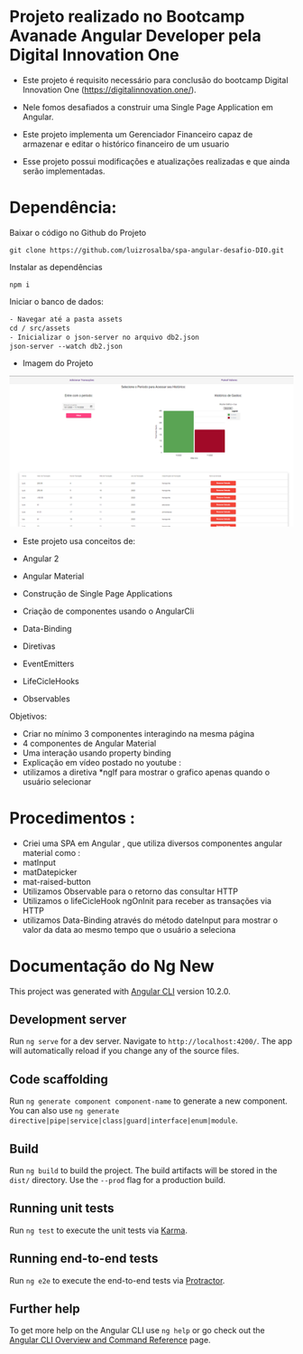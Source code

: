 # Projeto realizado no Bootcamp Avanade Angular Developer pela Digital Innovation One

- Este projeto é requisito necessário para conclusão do bootcamp Digital Innovation One (https://digitalinnovation.one/).

- Nele fomos desafiados a construir uma Single Page Application em Angular.

- Este projeto implementa um Gerenciador Financeiro capaz de armazenar e editar o histórico financeiro de um usuario 

- Esse projeto possui modificações e atualizações realizadas e que ainda serão implementadas. 

#  Dependência: 

Baixar o código no Github do Projeto 
```
git clone https://github.com/luizrosalba/spa-angular-desafio-DIO.git
```
Instalar as dependências 
```
npm i
```
Iniciar o banco de dados: 
```
- Navegar até a pasta assets 
cd / src/assets 
- Inicializar o json-server no arquivo db2.json
json-server --watch db2.json
```
- Imagem do Projeto 

![](./1.PNG)
- Este projeto usa conceitos de: 

- Angular 2 
- Angular Material 
- Construção de Single Page Applications 
- Criação de componentes usando o AngularCli
- Data-Binding 
- Diretivas 
- EventEmitters 
- LifeCicleHooks 
- Observables

Objetivos: 

- Criar no mínimo 3 componentes interagindo na mesma página
- 4 componentes de Angular Material 
- Uma interação usando property binding 
- Explicação em vídeo postado no youtube : 
- utilizamos a diretiva *ngIf para mostrar o grafico apenas quando o usuário selecionar 


# Procedimentos : 

- Criei uma SPA em Angular , que utiliza diversos componentes angular material como :
- matInput
- matDatepicker
- mat-raised-button
- Utilizamos Observable para o retorno das consultar HTTP 
- Utilizamos o lifeCicleHook ngOnInit para receber as transações via HTTP 
- utilizamos Data-Binding através do método dateInput para mostrar o valor da data ao mesmo tempo que o usuário a seleciona 



# Documentação do Ng New

This project was generated with [Angular CLI](https://github.com/angular/angular-cli) version 10.2.0.

## Development server

Run `ng serve` for a dev server. Navigate to `http://localhost:4200/`. The app will automatically reload if you change any of the source files.

## Code scaffolding

Run `ng generate component component-name` to generate a new component. You can also use `ng generate directive|pipe|service|class|guard|interface|enum|module`.

## Build

Run `ng build` to build the project. The build artifacts will be stored in the `dist/` directory. Use the `--prod` flag for a production build.

## Running unit tests

Run `ng test` to execute the unit tests via [Karma](https://karma-runner.github.io).

## Running end-to-end tests

Run `ng e2e` to execute the end-to-end tests via [Protractor](http://www.protractortest.org/).

## Further help

To get more help on the Angular CLI use `ng help` or go check out the [Angular CLI Overview and Command Reference](https://angular.io/cli) page.
